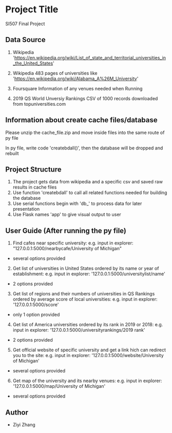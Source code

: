# Project Title

SI507 Final Project


## Data Source

1. Wikipedia
  'https://en.wikipedia.org/wiki/List_of_state_and_territorial_universities_in_the_United_States'

2. Wikipedia
  483 pages of universities like 'https://en.wikipedia.org/wiki/Alabama_A%26M_University'

3. Foursquare
  Information of any venues needed when Running

4. 2019 QS World Unversiy Rankings
  CSV of 1000 records downloaded from topuniversities.com


## Information about create cache files/database

Please unzip the cache_file.zip and move inside files into the same route of py file

In py file, write code 'createbdall()', then the database will be dropped and rebuilt


## Project Structure

1. The project gets data from wikipedia and a specific csv and saved raw results in cache files
2. Use function 'createbdall' to call all related functions needed for building the database
3. Use serial functions begin with 'db_' to process data for later presentation
4. Use Flask names 'app' to give visual output to user


## User Guide (After running the py file)

1. Find cafes near specific university:
  e.g. input in explorer: "127.0.0.1:5000/nearbycafe/University of Michigan"
  * several options provided

2. Get list of universities in United States ordered by its name or year of establishment:
  e.g. input in explorer: '127.0.0.1:5000/universitylist/name'
  * 2 options provided

3. Get list of regions and their numbers of universities in QS Rankings ordered by average score of local universities:
  e.g. input in explorer: '127.0.0.1:5000/score'
  * only 1 option provided

4. Get list of America universities ordered by its rank in 2019 or 2018:
  e.g. input in explorer: '127.0.0.1:5000/universityrankings/2019 rank'
  * 2 options provided

5. Get official website of specific university and get a link hich can redirect you to the site:
  e.g. input in explorer: '127.0.0.1:5000/website/University of Michigan'
  * several options provided

6. Get map of the university and its nearby venues:
  e.g. input in explorer: '127.0.0.1:5000/map/University of Michigan'
  * several options provided


## Author

* Ziyi Zhang
